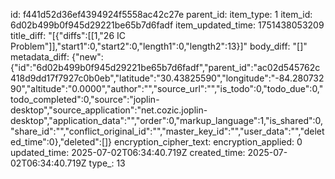 id: f441d52d36ef4394924f5558ac42c27e
parent_id: 
item_type: 1
item_id: 6d02b499b0f945d29221be65b7d6fadf
item_updated_time: 1751438053209
title_diff: "[{\"diffs\":[[1,\"26 IC Problem\"]],\"start1\":0,\"start2\":0,\"length1\":0,\"length2\":13}]"
body_diff: "[]"
metadata_diff: {"new":{"id":"6d02b499b0f945d29221be65b7d6fadf","parent_id":"ac02d545762c418d9dd17f7927c0b0eb","latitude":"30.43825590","longitude":"-84.28073290","altitude":"0.0000","author":"","source_url":"","is_todo":0,"todo_due":0,"todo_completed":0,"source":"joplin-desktop","source_application":"net.cozic.joplin-desktop","application_data":"","order":0,"markup_language":1,"is_shared":0,"share_id":"","conflict_original_id":"","master_key_id":"","user_data":"","deleted_time":0},"deleted":[]}
encryption_cipher_text: 
encryption_applied: 0
updated_time: 2025-07-02T06:34:40.719Z
created_time: 2025-07-02T06:34:40.719Z
type_: 13